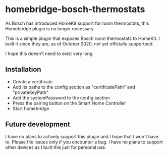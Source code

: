# homebridge-bosch-thermostats

As Bosch has introduced HomeKit support for room thermostats, this Homebridge plugin is no longer necessary.

This is a simple plugin that exposes Bosch room thermostats to HomeKit. I built it since they are, as of October 2020, not yet officially supporteed.

I hope this doesn't need to exist very long.

## Installation

- Create a certificate
- Add its paths to the config section as "certificatePath" and "privateKeyPath"
- Add the systemPassword to the config section
- Press the pairing button on the Smart Home Controller
- Start homebridge

## Future development

I have no plans to actively support this plugin and I hope that I won't have to. Please file issues only if you encounter a bug.
I have no plans to support other devices as I built this just for personal use.
